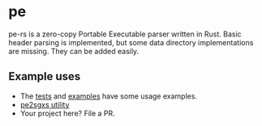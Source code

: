 # pe

pe-rs is a zero-copy Portable Executable parser written in Rust. Basic header
parsing is implemented, but some data directory implementations are missing.
They can be added easily.

## Example uses

- The [tests](src/tests.rs) and [examples](examples/) have some usage examples.
- [pe2sgxs utility](https://github.com/jethrogb/sgx-utils/blob/master/sgxs/src/bin/pe2sgxs.rs)
- Your project here? File a PR.
